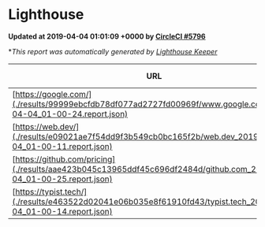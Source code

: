 
# Lighthouse

**Updated at 2019-04-04 01:01:09 +0000 by [CircleCI #5796](https://circleci.com/gh/ItinerisLtd/lighthouse-keeper-example/5796)**

**This report was automatically generated by [Lighthouse Keeper](https://github.com/itinerisltd/lighthouse-keeper)*

| URL | Performance | Accessibility | Best Practices | SEO | PWA | Updated At |
| --- | --- | --- | --- | --- | --- | --- |
| [https://google.com/](./results/99999ebcfdb78df077ad2727fd00969f/www.google.com_2019-04-04_01-00-24.report.json) | 0.95 | 0.71 | 0.93 | 0.82 | 0.58 | 2019-04-04T01:00:24.968Z |
| [https://web.dev/](./results/e09021ae7f54dd9f3b549cb0bc165f2b/web.dev_2019-04-04_01-00-11.report.json) | 0.97 | 0.93 | 1 | 0.96 | 1 | 2019-04-04T01:00:11.696Z |
| [https://github.com/pricing](./results/aae423b045c13965ddf45c696df2484d/github.com_2019-04-04_01-00-25.report.json) | 0.87 | 0.89 | 0.93 | 0.9 | 0.58 | 2019-04-04T01:00:25.200Z |
| [https://typist.tech/](./results/e463522d02041e06b035e8f61910fd43/typist.tech_2019-04-04_01-00-14.report.json) | 1 |  |  |  |  | 2019-04-04T01:00:14.246Z |
